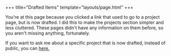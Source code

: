 +++
title="Drafted Items"
template="layouts/page.html"
+++

You're at this page because you clicked a link that used to go to a project page, but is now drafted. I did this to make the projects section simpler and less cluttered. These pages didn't have any information on them before, so you aren't missing anything, fortunately.

If you want to ask me about a specific project that is now drafted, instead of public, you can [here.](/contact)
